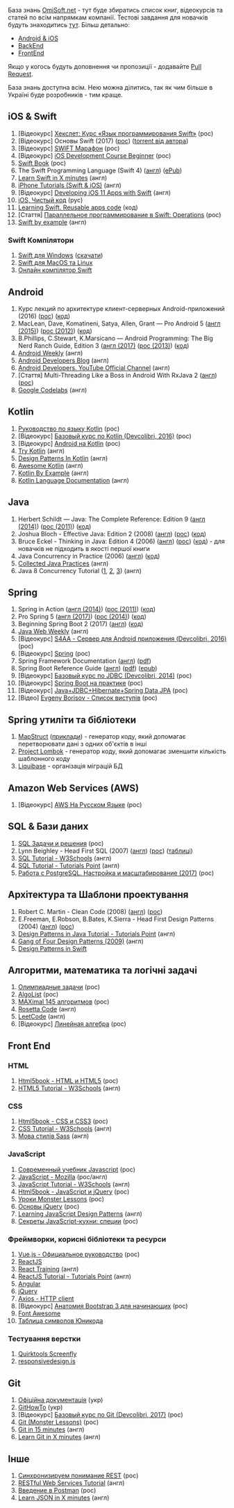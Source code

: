 База знань [OmiSoft.net](https://omisoft.net) - тут буде збиратись список книг, відеокурсів та статей по всім напрямкам компанії.
Тестові завдання для новачків будуть знаходитись [тут](https://github.com/eresid/education/tree/master/exercises). Більш детально:
- [Android & iOS](https://github.com/eresid/education/blob/master/exercises/BlogMobile.md)
- [BackEnd](https://github.com/eresid/education/blob/master/exercises/Blog.md)
- [FrontEnd](https://github.com/eresid/education/blob/master/exercises/BlogWeb.md)

Якщо у когось будуть доповнення чи пропозиції - додавайте [Pull Request](https://github.com/eresid/education/pulls).

База знань доступна всім. Нею можна ділитись, так як чим більше в Україні буде розробників - тим краще.


## iOS & Swift
1) [Відеокурс] [Хекслет: Курс «Язык программирования Swift»](https://www.youtube.com/watch?v=cv9h0U9UH64&list=PLo6puixMwuSN48TxS4UNCmf6xKXZyQpYX&index=1) (рос)
2) [Відеокурс] Основы Swift (2017) ([рос](https://swiftworld.ru/courses/1)) ([torrent від автора](https://rutracker.org/forum/viewtopic.php?t=5486433))
3) [Відеокурс] [SWIFT Марафон](https://www.youtube.com/playlist?list=PL6724Ll8v6UhOq6Otjw-rUPFsZVmoCLFm) (рос)
4) [Відеокурс] [iOS Development Course Beginner](https://www.youtube.com/playlist?list=PL6724Ll8v6UhKUFEsQ9ol_gOI-ohCxgJp) (рос)
5) [Swift Book](https://swiftbook.ru/doc) (рос)
6) The Swift Programming Language (Swift 4) ([англ](https://developer.apple.com/library/content/documentation/Swift/Conceptual/Swift_Programming_Language/)) ([ePub](https://swift.org/documentation/TheSwiftProgrammingLanguage(Swift4).epub))
7) [Learn Swift in X minutes](https://learnxinyminutes.com/docs/swift/) (англ)
8) [iPhone Tutorials (Swift & iOS)](https://www.raywenderlich.com/tutorials) (англ)
9) [Відеокурс] [Developing iOS 11 Apps with Swift](https://itunes.apple.com/us/course/developing-ios-11-apps-with-swift/id1309275316) (англ)
10) [iOS, Чистый код](https://stfalcon.com/ru/blog/post/clean-code) (рус)
11) [Learning Swift. Reusable apps code](https://github.com/btrn/Swift) (код)
12) [Стаття] [Параллельное программирование в Swift: Operations](https://habrahabr.ru/post/350096/) (рос)
13) [Swift by example](http://brettbukowski.github.io/SwiftExamples/) (англ)

### Swift Компілятори
1) [Swift для Windows](https://swiftforwindows.github.io/) ([скачати](https://github.com/SwiftForWindows/SwiftForWindows/releases))
2) [Swift для MacOS та Linux](https://swift.org/download/)
3) [Онлайн компілятор Swift](https://glot.io/new/swift)

## Android
1) Курс лекций по архитектуре клиент-серверных Android-приложений (2016) ([рос](https://drive.google.com/drive/folders/0B0Z-lYDZWlawR2VSbXF4UUltQ0U)) ([код](https://github.com/ArturVasilov/AndroidSchool))
2) MacLean, Dave, Komatineni, Satya, Allen, Grant — Pro Android 5 ([англ (2015)](https://www.apress.com/gp/book/9781430246800)) ([рос (2012)](http://www.yakaboo.ua/pro-android-4.html)) ([код](https://github.com/Apress/pro-android-5))
3) B.Phillips, C.Stewart, K.Marsicano  — Android Programming: The Big Nerd Ranch Guide, Edition 3 ([англ (2017)](https://play.google.com/store/books/details/Bill_Phillips_Android_Programming?id=1igDDgAAQBAJ) ([рос (2013)](https://rozetka.com.ua/ua/11616434/p11616434/)) ([код](http://www.bignerdranch.com/solutions/AndroidProgramming.zip))
4) [Android Weekly](http://androidweekly.net/) (англ)
5) [Android Developers Blog](https://android-developers.googleblog.com/) (англ)
6) [Android Developers. YouTube Official Channel](https://www.youtube.com/user/androiddevelopers) (англ)
7) [Стаття] Multi-Threading Like a Boss in Android With RxJava 2 ([англ](https://blog.gojekengineering.com/multi-threading-like-a-boss-in-android-with-rxjava-2-b8b7cf6eb5e2)) ([рос](https://habrahabr.ru/post/344016/))
8) [Google Codelabs](https://codelabs.developers.google.com/) (англ)

## Kotlin
1) [Руководство по языку Kotlin](https://kotlinlang.ru/) (рос)
2) [Відеокурс] [Базовый курс по Kotlin (Devcolibri, 2016)](https://www.youtube.com/playlist?list=PLIU76b8Cjem4ZOt3tlWykUX1AjL9zE19t) (рос)
3) [Відеокурс] [Android на Kotlin](https://www.youtube.com/playlist?list=PLwwk4BHih4fj8LriPB3JuesLCLn2RcoFo) (рос)
4) [Try Kotlin](https://try.kotlinlang.org/) (англ)
5) [Design Patterns In Kotlin](https://github.com/dbacinski/Design-Patterns-In-Kotlin) (англ)
6) [Awesome Kotlin](https://github.com/KotlinBy/awesome-kotlin) (англ)
7) [Kotlin By Example](http://kotlinbyexample.org/) (англ)
8) [Kotlin Language Documentation](https://jetbrains.gitbooks.io/kotlin-reference-for-kindle/content/) (англ)

## Java
1) Herbert Schildt — Java: The Complete Reference: Edition 9 ([англ (2014)](https://play.google.com/store/books/details/Herbert_Schildt_Java_The_Complete_Reference_Ninth?id=fY-bAgAAQBAJ)) ([рос (2011)](https://rozetka.com.ua/ua/12510850/p12510850/)) ([код](https://github.com/hloong/Java-The-Complete-Reference-Ninth-Edition-SourceCode))
2) Joshua Bloch - Effective Java: Edition 2 (2008) ([англ](https://play.google.com/store/books/details/Joshua_Bloch_Effective_Java?id=ka2VUBqHiWkC)) ([рос](https://rozetka.com.ua/ua/21423354/p21423354/)) ([код](https://github.com/marhan/effective-java-examples))
3) Bruce Eckel - Thinking in Java: Edition 4 (2006) ([англ](https://sophia.javeriana.edu.co/~cbustaca/docencia/POO-2016-01/documentos/Thinking_in_Java_4th_edition.pdf)) ([рос](https://rozetka.com.ua/ua/21486081/p21486081/)) ([код](http://www.mindviewinc.com/TIJ4/CodeInstructions.html)) - для новачків не підходить в якості першої книги
4) Java Concurrency in Practice (2006) ([англ](https://play.google.com/store/books/details/Tim_Peierls_Java_Concurrency_in_Practice?id=EK43StEVfJIC)) ([код](http://jcip.net/listings.html))
5) [Collected Java Practices](http://www.javapractices.com/home/HomeAction.do) (англ)
6) Java 8 Concurrency Tutorial ([1](http://winterbe.com/posts/2015/04/07/java8-concurrency-tutorial-thread-executor-examples/), [2](http://winterbe.com/posts/2015/04/30/java8-concurrency-tutorial-synchronized-locks-examples/), [3](http://winterbe.com/posts/2015/05/22/java8-concurrency-tutorial-atomic-concurrent-map-examples/)) (англ)

## Spring
1) Spring in Action ([англ (2014)](https://www.amazon.com/Spring-Action-Covers-4/dp/161729120X)) ([рос (2011)](https://www.ozon.ru/context/detail/id/31239365/)) ([код](https://manning-content.s3.amazonaws.com/download/9/ef4e0ef-b7bd-4ab8-857d-eb635d18d425/SpringiA4_SourceCode.zip))
2) Pro Spring 5 ([англ (2017)](https://www.apress.com/gp/book/9781484228074)) ([рос (2014)](https://rozetka.com.ua/ua/12512005/p12512005/)) ([код](https://github.com/Apress/pro-spring-5))
3) Beginning Spring Boot 2 (2017) ([англ](https://www.apress.com/gp/book/9781484229309)) ([код](https://github.com/Apress/beg-spring-boot-2))
4) [Java Web Weekly](http://www.baeldung.com/java-web-weekly) (англ)
5) [Відеокурс] [S4AA - Сервер для Android приложения (Devcolibri, 2016)](https://www.youtube.com/playlist?list=PLIU76b8Cjem4axtgg9DsrJ1y6tyrW9F2K) (рос)
6) [Відеокурс] [Spring](https://www.youtube.com/playlist?list=PLwwk4BHih4fho6gmaAwdHYZ6QQq0aE7Zi) (рос)
7) Spring Framework Documentation ([англ](https://docs.spring.io/spring/docs/current/spring-framework-reference/index.html)) ([pdf](https://docs.spring.io/spring/docs/current/spring-framework-reference/pdf/))
8) Spring Boot Reference Guide ([англ](https://docs.spring.io/spring-boot/docs/current/reference/htmlsingle/)) ([pdf](https://docs.spring.io/spring-boot/docs/current/reference/pdf/spring-boot-reference.pdf)) ([epub](https://docs.spring.io/spring-boot/docs/current/reference/epub/spring-boot-reference.epub))
9) [Відеокурс] [Базовый курс по JDBC (Devcolibri, 2014)](https://www.youtube.com/playlist?list=PLIU76b8Cjem5qdMQLXiIwGLTLyUHkTqi2) (рос)
10) [Відеокурс] [Spring Boot на практике](https://www.youtube.com/playlist?list=PLaWfw53gNyzaDTEmrlCCj1jjqr6770Nnp) (рос)
11) [Відеокурс] [Java+JDBC+Hibernate+Spring Data JPA](https://www.youtube.com/playlist?list=PLzjEWSim5GogAlVDQXyTkp5j8MpWKtvov) (рос)
12) [Відео] [Evgeny Borisov - Список виступів](https://www.youtube.com/playlist?list=PLh2SuUkW2bLxVbZdUGpengMOHsC-qt_PH) (рос)

## Spring утиліти та бібліотеки
1) [MapStruct](http://mapstruct.org/) ([приклади](https://github.com/mapstruct/mapstruct-examples)) - генератор коду, який допомагає перетворювати дані з одних об'єктів в інші
2) [Project Lombok](https://projectlombok.org/) - генератор коду, який допомагає зменшити кількість шаблонного коду
3) [Liquibase](http://www.liquibase.org/) - організація міграцій БД

## Amazon Web Services (AWS)
1) [Відеокурс] [AWS На Русском Языке](https://www.youtube.com/playlist?list=PLg5SS_4L6LYsxrZ_4xE_U95AtGsIB96k9) (рос)

## SQL & Бази даних
1) [SQL Задачи и решения](http://www.sql-tutorial.ru/ru/content.html) (рос)
2) Lynn Beighley - Head First SQL (2007) ([англ](https://play.google.com/store/books/details/Lynn_Beighley_Head_First_SQL?id=5iR4hZNSCcgC)) ([рос](http://www.yakaboo.ua/head-first-sql.html)) ([таблиці](http://www.headfirstlabs.com/books/hfsql/))
3) [SQL Tutorial - W3Schools](https://www.w3schools.com/sql/) (англ)
4) [SQL Tutorial - Tutorials Point](https://www.tutorialspoint.com/sql/) (англ)
5) [Работа с PostgreSQL. Настройка и масштабирование (2017)](http://postgresql.leopard.in.ua/) (рос)

## Архітектура та Шаблони проектування
1) Robert C. Martin - Clean Code (2008) ([англ](https://play.google.com/store/books/details?id=_i6bDeoCQzsC)) ([рос](https://rozetka.com.ua/ua/6505018/p6505018/))
2)  E.Freeman, E.Robson, B.Bates, K.Sierra - Head First Design Patterns (2004) ([англ](https://play.google.com/store/books/details/Eric_Freeman_Head_First_Design_Patterns?id=NXIrAQAAQBAJ)) ([рос](https://rozetka.com.ua/ua/25950041/p25950041/))
3) [Design Patterns in Java Tutorial - Tutorials Point](https://www.tutorialspoint.com/design_pattern/index.htm) (англ)
4) [Gang of Four Design Patterns (2009)](http://www.blackwasp.co.uk/gofpatterns.aspx) (англ)
5) [Design Patterns in Swift](https://github.com/ochococo/Design-Patterns-In-Swift)

## Алгоритми, математика та логічні задачі
1) [Олимпиадные задачи](http://acmp.ru/index.asp?main=tasks) (рос)
2) [AlgoList](http://algolist.ru/) (рос)
3) [MAXimal 145 алгоритмов](http://e-maxx.ru/algo/) (рос)
4) [Rosetta Code](http://rosettacode.org/) (англ)
5) [LeetCode](https://leetcode.com) (англ)
6) [Відеокурс] [Линейная алгебра](https://www.youtube.com/playlist?list=PLwwk4BHih4fg6dz8m2K3R3uvDPC2bwUIR) (рос)

## Front End

### HTML
1) [Html5book - HTML и HTML5](https://html5book.ru/html-html5/) (рос)
2) [HTML5 Tutorial - W3Schools](https://www.w3schools.com/html/default.asp) (англ)

### CSS
1) [Html5book - CSS и CSS3](https://html5book.ru/css-css3/) (рос)
2) [CSS Tutorial - W3Schools](https://www.w3schools.com/css/) (англ)
3) [Мова стилів Sass](http://sass-lang.com/guide) (англ)

### JavaScript
1) [Современный учебник Javascript](https://learn.javascript.ru/) (рос)
2) [JavaScript - Mozilla](https://developer.mozilla.org/ru/docs/Web/JavaScript) (рос/англ)
3) [JavaScript Tutorial - W3Schools](https://www.w3schools.com/js/default.asp) (англ)
4) [Html5book - JavaScript и jQuery](https://html5book.ru/javascript-jquery/) (рос)
5) [Уроки Monster Lessons](https://monsterlessons.com/) (рос)
6) [Основы jQuery](https://loftblog.ru/material/osnovy-jquery-vvedenie-v-jquery/) (рос)
7) [Learning JavaScript Design Patterns](https://addyosmani.com/resources/essentialjsdesignpatterns/book/) (англ)
8) [Секреты JavaScript-кухни: специи](https://habr.com/company/ruvds/blog/415059/) (рос)

### Фреймворки, корисні бібліотеки та ресурси
1) [Vue.js - Официальное руководство](https://ru.vuejs.org/v2/guide/installation.html) (рос)
2) [ReactJS](https://reactjs.org/)
3) [React Training](https://reacttraining.com/react-router/web/example/basic) (англ)
4) [ReactJS Tutorial - Tutorials Point](https://www.tutorialspoint.com/reactjs/index.htm) (англ)
5) [Angular](https://angular.io/)
6) [jQuery](https://jquery.com/)
7) [Axios - HTTP client](https://github.com/axios/axios)
8) [Відеокурс] [Анатомия Bootstrap 3 для начинающих](https://www.youtube.com/playlist?list=PLvWwA9iDlhHDZD_V0SUnO-wiN3FpZOy2P) (рос)
9) [Font Awesome](http://fontawesome.io/)
10) [Таблица символов Юникода](https://unicode-table.com/)

### Тестування верстки
1) [Quirktools Screenfly](http://quirktools.com/screenfly/)
2) [responsivedesign.is](http://ami.responsivedesign.is/)

## Git
1) [Офіційна документація](https://git-scm.com/book/uk/v2/) (укр)
2) [GitHowTo](https://githowto.com/uk) (укр)
3) [Відеокурс] [Базовый курс по Git (Devcolibri, 2017)](https://www.youtube.com/playlist?list=PLIU76b8Cjem5B3sufBJ_KFTpKkMEvaTQR) (рос)
4) [Git (Monster Lessons)](https://monsterlessons.com/project/categories/git) (рос)
5) [Git in 15 minutes](https://try.github.io) (англ)
6) [Learn Git in X minutes](https://learnxinyminutes.com/docs/git/) (англ)

## Інше
1) [Синхронизируем понимание REST](https://dou.ua/lenta/articles/rest-conception/) (рос)
2) [RESTful Web Services Tutorial](https://www.tutorialspoint.com/restful/index.htm) (англ)
3) [Введение в Postman](https://habrahabr.ru/company/kolesa/blog/351250/) (рос)
4) [Learn JSON in X minutes](https://learnxinyminutes.com/docs/json/) (англ)
